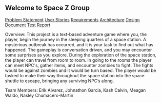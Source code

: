 ## Welcome to Space Z Group

[Problem Statement](https://github.com/johng148/Space-Z-Group/blob/master/Problem_Statement.md)
[User Stories](https://github.com/johng148/Space-Z-Group/blob/master/User%20Stories.md)
[Requirements](https://github.com/johng148/Space-Z-Group/blob/master/Requirements.md)
[Architecture](https://github.com/johng148/Space-Z-Group/blob/master/Architecture.md)
[Design Document](https://github.com/johng148/Space-Z-Group/blob/master/Design.md)
[Test Report](https://github.com/johng148/Space-Z-Group/blob/master/TestReport.md)

Overview: This project is a text-based adventure game where you, the player, begin the journey in the sleeping quarters of a space station. A mysterious outbreak has occurred, and it is your task to find out what has happened. The gameplay is conversation driven, and you may encounter some surprises as you explore. During the exploration of the space station, the player can travel from room to room. In going to the rooms the player can meet NPC's, gather items, and encounter zombies to fight. The fights would be against zombies and it would be turn based. The player would be tasked to make their way throughout the space station into the space shuttle to escape, bringing any surviving NPC’s along.

Team Members: Erik Alvarez, Johnathon Garcia, Kash Calvin, Meagan Waldo, Nasley Chumacero-Martin
